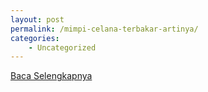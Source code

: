 ```yaml
---
layout: post
permalink: /mimpi-celana-terbakar-artinya/
categories:
    - Uncategorized
---
```


[Baca Selengkapnya](/01)